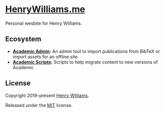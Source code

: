 # [HenryWilliams.me](https://henrywilliams.me/)

Personal wesbite for Henry Williams.

## Ecosystem

* **[Academic Admin](https://github.com/sourcethemes/academic-admin):** An admin tool to import publications from BibTeX or import assets for an offline site
* **[Academic Scripts](https://github.com/sourcethemes/academic-scripts):** Scripts to help migrate content to new versions of Academic

## License

Copyright 2019-present [Henry Williams](https://henrywilliams.me).

Released under the [MIT](https://github.com/sourcethemes/academic-kickstart/blob/master/LICENSE.md) license.
